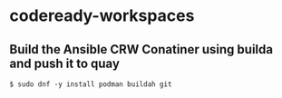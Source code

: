 # codeready-workspaces
## Build the Ansible CRW Conatiner using builda and push it to quay 

```
$ sudo dnf -y install podman buildah git
```


